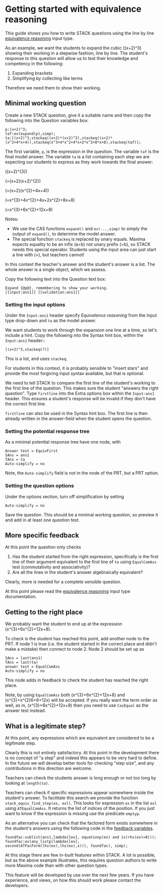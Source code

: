 # Getting started with equivalence reasoning


This guide shows you how to write STACK questions using the line by line [equivalence reasoning](../CAS/Equivalence_reasoning.md) input type.

As an example, we want the students to expand the cubic \((x+2)^3\) showing their working in a stepwise fashion, line by line.
The student's response to this question will allow us to test their knowledge and competency in the following:

1. Expanding brackets
2. Simplifying by collecting like terms

Therefore we need them to show their working. 

## Minimal working question ##

Create a new STACK question, give it a suitable name and then copy the following into the Question variables box:


	p:(x+2)^3;
	taf:ev(expand(p),simp);
	ta:[(x+2)^3,stackeq((x+2)*(x+2)^2),stackeq((x+2)*(x^2+4*x+4)),stackeq(x^3+4*x^2+4*x+2*x^2+8*x+8),stackeq(taf)];

The first variable, `p`, is the expression in the question. The variable `taf` is the final model answer.
The variable `ta` is a list containing each step we are expecting our students to express as they work towards the final answer:

\((x+2)^{3}\)

\(=(x+2)(x+2)^{2}\)

\(=(x+2)(x^{2}+4x+4)\)

\(=x^{3}+4x^{2}+4x+2x^{2}+8x+8\)

\(=x^{3}+6x^{2}+12x+8\)


Notes:

* We use the CAS functions `expand()` and `ev(...,simp)` to simply the output of `expand()`, to determine the model answer. 
* The special function `stackeq` is replaced by unary equals.  Maxima expects equality to be an infix \(a=b\) not unary prefix \(=b\), so STACK needs this special operator.  Students using the input area can just start a line with \(=\), but teachers cannot!

In this context the teacher's answer and the student's answer is a list.  The whole answer is a single object, which we assess.

Copy the following text into the Question text box:

	Expand {@p@}, remembering to show your working.
	[[input:ans1]] [[validation:ans1]]

### Setting the input options ###

Under the `Input:ans1` header specify _Equivalence reasoning_ from the Input type drop-down and `ta` as the model answer.

We want students to work through the expansion one line at a time, so let's include a hint. Copy the following into the Syntax hint box, within the `Input:ans1` header::

    [(x+2)^3,stackeq(?)]

This is a list, and uses `stackeq`.

For students in this context, it is probably sensible to "insert stars" and provide the most forgiving input syntax available, but that is optional.

We need to tell STACK to compare the first line of the student's working to the first line of the question. This makes sure the student "answers the right question".
Type `firstline` into the Extra options box within the `Input:ans1` header.
This ensures a student's response will be invalid if they don't have the correct first line.

`firstline` can also be used in the Syntax hint box. The first line is then already written in the answer-field when the student opens the question.

### Setting the potential response tree ###

As a minimal potential response tree have one node, with 

    Answer test = EquivFirst
    SAns = ans1
    TAns = ta
    Auto-simplify = no

Note, the `Auto-simplify` field is not in the node of the PRT, but a PRT option.

### Setting the question options ###

Under the options section, turn off simplification by setting

    Auto-simplify = no

Save the question.  This should be a minimal working question, so preview it and add in at least one question test.

## More specific feedback

At this point the question only checks

1. Has the student started from the right expression, specifically is the first line of their argument equivalent to the first line of `ta` using `EqualComAss` test (commutativity and associativity)?
2. Are all the lines in the student's answer algebraically equivalent?

Clearly, more is needed for a complete sensible question.

At this point please read the [equivalence reasoning](../CAS/Equivalence_reasoning.md) input type documentation.

## Getting to the right place ##

We probably want the student to end up at the expression \(x^{3}+6x^{2}+12x+8\).

To check is the student has reached this point, add another node to the PRT.  If node 1 is true (i.e. the student started in the correct place and didn't make a mistake) then connect to node 2.
Node 2 should be set up as

    SAns = last(ans1)
    TAns = last(ta)
    answer test = EqualComAss
    Auto-simplify = no

This node adds in feedback to check the student has reached the right place.

Note, by using `EqualComAss` both \(x^{3}+6x^{2}+12x+8\) and \(x^{3}+x^{2}6+8+12x\) will be accepted.
If you really want the term order as well, as in, \(x^{3}+6x^{2}+12x+8\) then you need to use `CasEqual` as the answer test instead.

## What is a legitimate step?

At this point, any expressions which are equivalent are considered to be a legitimate step.

Clearly this is not entirely satisfactory.
At this point in the development there is no concept of "a step" and indeed this appears to be very hard to define.
In the future we will develop better tools for checking "step size", and any contributions in this direction are welcome.

Teachers can check the students answer is long enough or not too long by looking at `length(ta)`.

Teachers can check if specific expressions appear somewhere inside the student's answer.  To facilitate this search we provide the function `stack_equiv_find_step(ex, exl)`.  This looks for expression `ex` in the list `exl` using `ATEqualComAss`.  It returns the list of indices of the position.  If you just want to know if the expression is missing use the predicate `emptyp`.

As an alternative you can check that the factored form exists somewhere in the student's answers using the following code in the [feedback variables](Variables.md).

    foundfac:sublist(ans1,lambda([ex], equationp(ex) and is(rhs(ex)=0)));
    foundfac:ev(any_listp(lambda([ex], second(ATFacForm(lhs(ex),lhs(ex),x))), foundfac), simp);

At this stage there are few in-built features within STACK.  A lot is possible, but as the above example illustrates, this requires question authors to write more Maxima code than with other question types.

This feature will be developed by use over the next few years.
If you have experience, and views, on how this should work please contact the developers.
